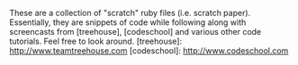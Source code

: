 These are a collection of "scratch" ruby files (i.e. scratch paper). Essentially, they are snippets of code while following along with screencasts from [treehouse], [codeschool] and various other code tutorials. Feel free to look around.
[treehouse]: http://www.teamtreehouse.com
[codeschool]: http://www.codeschool.com